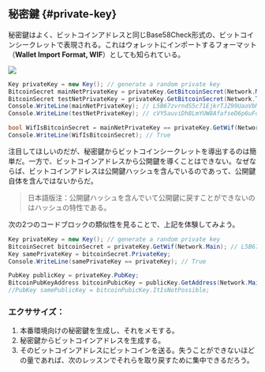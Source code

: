 ## 秘密鍵 {#private-key}

秘密鍵はよく、ビットコインアドレスと同じBase58Check形式の、ビットコインシークレットで表現される。これはウォレットにインポートするフォーマット（**Wallet Import Format, WIF**）としても知られている。

![](../assets/BitcoinSecret.png)

```cs
Key privateKey = new Key(); // generate a random private key
BitcoinSecret mainNetPrivateKey = privateKey.GetBitcoinSecret(Network.Main);  // get our private key for the mainnet
BitcoinSecret testNetPrivateKey = privateKey.GetBitcoinSecret(Network.TestNet);  // get our private key for the testnet
Console.WriteLine(mainNetPrivateKey); // L5B67zvrndS5c71EjkrTJZ99UaoVbMUAK58GKdQUfYCpAa6jypvn
Console.WriteLine(testNetPrivateKey); // cVY5auviDh8LmYUW8AfafseD6p6uFoZrP7GjS3rzAerpRKE9Wmuz

bool WifIsBitcoinSecret = mainNetPrivateKey == privateKey.GetWif(Network.Main);
Console.WriteLine(WifIsBitcoinSecret); // True
```

注目してほしいのだが、秘密鍵からビットコインシークレットを導出するのは簡単だ。一方で、ビットコインアドレスから公開鍵を導くことはできない。なぜならば、ビットコインアドレスは公開鍵ハッシュを含んでいるのであって、公開鍵自体を含んではないからだ。

> 日本語版注：公開鍵ハッシュを含んでいて公開鍵に戻すことができないのはハッシュの特性である。

次の2つのコードブロックの類似性を見ることで、上記を体験してみよう。

```cs
Key privateKey = new Key(); // generate a random private key
BitcoinSecret bitcoinSecret = privateKey.GetWif(Network.Main); // L5B67zvrndS5c71EjkrTJZ99UaoVbMUAK58GKdQUfYCpAa6jypvn
Key samePrivateKey = bitcoinSecret.PrivateKey;
Console.WriteLine(samePrivateKey == privateKey); // True
```

```cs
PubKey publicKey = privateKey.PubKey;
BitcoinPubKeyAddress bitcoinPubicKey = publicKey.GetAddress(Network.Main); // 1PUYsjwfNmX64wS368ZR5FMouTtUmvtmTY
//PubKey samePublicKey = bitcoinPubicKey.ItIsNotPossible;
```

### エクササイズ：

1. 本番環境向けの秘密鍵を生成し、それをメモする。
2. 秘密鍵からビットコインアドレスを生成する。
3. そのビットコインアドレスにビットコインを送る。失うことができないほどの量であれば、次のレッスンでそれらを取り戻すために集中できるだろう。 



